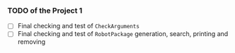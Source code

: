 ### TODO of the Project 1

- [ ] Final checking and test of `CheckArguments`
- [ ] Final checking and test of `RobotPackage` generation, search, printing and removing 
